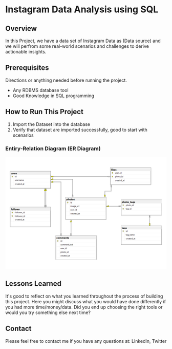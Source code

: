 # Instagram Data Analysis using SQL 

## Overview

In this  Project, we have a data set of Instagram Data as (Data source) and we will perfrom some real-world scenarios and challenges to derive actionable insights.

## Prerequisites

Directions or anything needed before running the project.

- Any RDBMS database tool
- Good Knowledge in SQL programming

## How to Run This Project

1. Import the Dataset into the database
2. Verify that dataset are imported successfully, good to start with scenarios

### Entiry-Relation Diagram (ER Diagram)

![Example architecture image](insta-data-analysis-ER_Diagram.png)


## Lessons Learned

It's good to reflect on what you learned throughout the process of building this project. Here you might discuss what you would have done differently if you had more time/money/data. Did you end up choosing the right tools or would you try something else next time?

## Contact

Please feel free to contact me if you have any questions at: LinkedIn, Twitter
